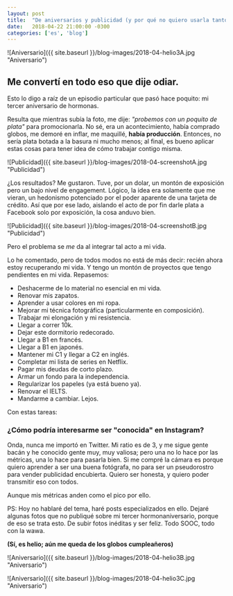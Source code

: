 ```yaml
---
layout: post
title:  "De aniversarios y publicidad (y por qué no quiero usarla tanto)"
date:   2018-04-22 21:00:00 -0300
categories: ['es', 'blog']
---
```

![Aniversario]({{ site.baseurl }}/blog-images/2018-04-helio3A.jpg "Aniversario")

## Me convertí en todo eso que dije odiar.

Esto lo digo a raíz de un episodio particular que pasó hace poquito: mi tercer aniversario de hormonas.

Resulta que mientras subía la foto, me dije: *"probemos con un poquito de plata"* para promocionarla. No sé, era un acontecimiento, había comprado globos, me demoré en inflar, me maquillé, **había producción**. Entonces, no sería plata botada a la basura ni mucho menos; al final, es bueno aplicar estas cosas para tener idea de cómo trabajar contigo misma.

![Publicidad]({{ site.baseurl }}/blog-images/2018-04-screenshotA.jpg "Publicidad")

¿Los resultados? Me gustaron. Tuve, por un dolar, un montón de exposición pero un bajo nivel de engagement. Lógico, la idea era solamente que me vieran, un hedonismo potenciado por el poder aparente de una tarjeta de crédito. Así que por ese lado, aislando el acto de por fin darle plata a Facebook solo por exposición, la cosa anduvo bien.

![Publicidad]({{ site.baseurl }}/blog-images/2018-04-screenshotB.jpg "Publicidad")

Pero el problema se *me* da al integrar tal acto a mi vida.

Lo he comentado, pero de todos modos no está de más decir: recién ahora estoy recuperando mi vida. Y tengo un montón de proyectos que tengo pendientes en mi vida. Repasemos:
- Deshacerme de lo material no esencial en mi vida.
- Renovar mis zapatos.
- Aprender a usar colores en mi ropa.
- Mejorar mi técnica fotográfica (particularmente en composición).
- Trabajar mi elongación y mi resistencia.
- Llegar a correr 10k.
- Dejar este dormitorio redecorado.
- Llegar a B1 en francés.
- Llegar a B1 en japonés.
- Mantener mi C1 y llegar a C2 en inglés.
- Completar mi lista de series en Netflix.
- Pagar mis deudas de corto plazo.
- Armar un fondo para la independencia.
- Regularizar los papeles (ya está bueno ya).
- Renovar el IELTS.
- Mandarme a cambiar. Lejos.

Con estas tareas:
### ¿Cómo podría interesarme ser "conocida" en Instagram?

Onda, nunca me importó en Twitter. Mi ratio es de 3, y me sigue gente bacán y he conocido gente muy, muy valiosa; pero una no lo hace por las métricas, una lo hace para pasarla bien. Si me compré la cámara es porque quiero aprender a ser una buena fotógrafa, no para ser un pseudorostro para vender publicidad encubierta. Quiero ser honesta, y quiero poder transmitir eso con todos.

Aunque mis métricas anden como el pico por ello.

PS: Hoy no hablaré del tema, haré posts especializados en ello. Dejaré algunas fotos que no publiqué sobre mi tercer hormonaniversario, porque de eso se trata esto. De subir fotos inéditas y ser feliz. Todo SOOC, todo con la wawa.

**(Sí, es helio; aún me queda de los globos cumpleañeros)**

![Aniversario]({{ site.baseurl }}/blog-images/2018-04-helio3B.jpg "Aniversario")

![Aniversario]({{ site.baseurl }}/blog-images/2018-04-helio3C.jpg "Aniversario")
